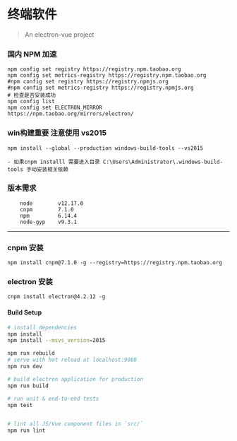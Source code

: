 <!--
 * @Author: BigRocs
 * @Date: 2022-01-27 10:40:07
 * @LastEditTime: 2023-05-14 10:44:28
 * @LastEditors: BigRocs
 * @Description: QQ: 532388887, Email:bigrocs@qq.com
-->
# 终端软件

> An electron-vue project
### 国内 NPM 加速
```
npm config set registry https://registry.npm.taobao.org
npm config set metrics-registry https://registry.npm.taobao.org
#npm config set registry https://registry.npmjs.org
#npm config set metrics-registry https://registry.npmjs.org
# 检查是否安装成功 
npm config list
npm config set ELECTRON_MIRROR https://npm.taobao.org/mirrors/electron/
```
### win构建重要  注意使用 vs2015

```
npm install --global --production windows-build-tools --vs2015

```
    - 如果cnpm installl 需要进入目录 C:\Users\Administrator\.windows-build-tools 手动安装相关依赖

### 版本需求
```
    node        v12.17.0
    cnpm        7.1.0
    npm         6.14.4
    node-gyp    v9.3.1
```

---
### cnpm 安装
```
npm install cnpm@7.1.0 -g --registry=https://registry.npm.taobao.org
```
### electron 安装
```
cnpm install electron@4.2.12 -g

```
#### Build Setup

``` bash
# install dependencies
npm install
npm install --msvs_version=2015

npm run rebuild
# serve with hot reload at localhost:9080
npm run dev

# build electron application for production
npm run build

# run unit & end-to-end tests
npm test


# lint all JS/Vue component files in `src/`
npm run lint

```
